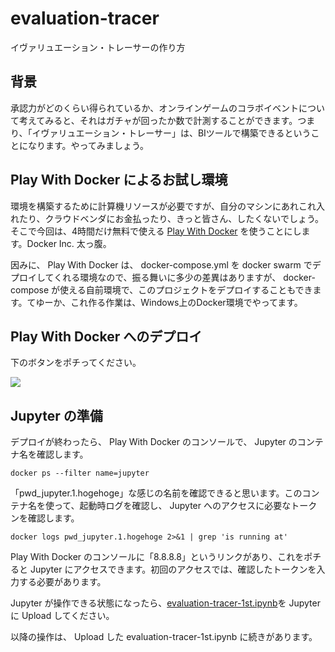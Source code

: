 # evaluation-tracer
イヴァリュエーション・トレーサーの作り方

## 背景

承認力がどのくらい得られているか、オンラインゲームのコラボイベントについて考えてみると、それはガチャが回ったか数で計測することができます。つまり、「イヴァリュエーション・トレーサー」は、BIツールで構築できるということになります。やってみましょう。

## Play With Docker によるお試し環境

環境を構築するために計算機リソースが必要ですが、自分のマシンにあれこれ入れたり、クラウドベンダにお金払ったり、きっと皆さん、したくないでしょう。そこで今回は、4時間だけ無料で使える [Play With Docker](http://play-with-docker.com/) を使うことにします。Docker Inc. 太っ腹。

因みに、 Play With Docker は、 docker-compose.yml を docker swarm でデプロイしてくれる環境なので、振る舞いに多少の差異はありますが、 docker-compose が使える自前環境で、このプロジェクトをデプロイすることもできます。てゆーか、これ作る作業は、Windows上のDocker環境でやってます。

## Play With Docker へのデプロイ

下のボタンをポチってください。

<a href="http://play-with-docker.com?stack=raw.githubusercontent.com/mnagaku/evaluation-tracer/master/docker-compose.yml"><img src="https://github.com/play-with-docker/stacks/raw/cff22438cb4195ace27f9b15784bbb497047afa7/assets/images/button.png" /></a>

## Jupyter の準備

デプロイが終わったら、 Play With Docker のコンソールで、 Jupyter のコンテナ名を確認します。

```
docker ps --filter name=jupyter
```

「pwd_jupyter.1.hogehoge」な感じの名前を確認できると思います。このコンテナ名を使って、起動時ログを確認し、 Jupyter へのアクセスに必要なトークンを確認します。

```
docker logs pwd_jupyter.1.hogehoge 2>&1 | grep 'is running at'
```

Play With Docker のコンソールに「8.8.8.8」というリンクがあり、これをポチると Jupyter にアクセスできます。初回のアクセスでは、確認したトークンを入力する必要があります。

 Jupyter が操作できる状態になったら、[evaluation-tracer-1st.ipynb](https://raw.githubusercontent.com/mnagaku/evaluation-tracer/master/evaluation-tracer-1st.ipynb)を Jupyter に Upload してください。

以降の操作は、 Upload した evaluation-tracer-1st.ipynb に続きがあります。
